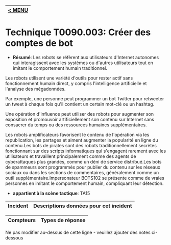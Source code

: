 |[< MENU](../../README.md)|
|---|
# Technique T0090.003: Créer des comptes de bot

* **Résumé**: Les robots se réfèrent aux utilisateurs d'Internet autonomes qui interagissent avec les systèmes ou d'autres utilisateurs tout en imitant le comportement humain traditionnel.

Les robots utilisent une variété d'outils pour rester actif sans fonctionnement humain direct, y compris l'intelligence artificielle et l'analyse des mégadonnées.

Par exemple, une personne peut programmer un bot Twitter pour retweeter un tweet à chaque fois qu'il contient un certain mot-clé ou un hashtag.

Une opération d'influence peut utiliser des robots pour augmenter son exposition et promouvoir artificiellement son contenu sur Internet sans consacrer du temps ou des ressources humaines supplémentaires.

Les robots amplificateurs favorisent le contenu de l'opération via les republication, les partages et aiment augmenter la popularité en ligne du contenu.Les bots de pirates sont des robots traditionnellement secrètes fonctionnant sur des scripts informatiques qui s'engagent rarement avec les utilisateurs et travaillent principalement comme des agents de cyberattaques plus grandes, comme un déni de service distribué.Les bots de spammeurs sont programmés pour publier du contenu sur les réseaux sociaux ou dans les sections de commentaires, généralement comme un outil supplémentaire.Impersonateur BOTS102 se présente comme de vraies personnes en imitant le comportement humain, compliquant leur détection.

* **appartient à la scène tactique**: TA15


|Incident |Descriptions données pour cet incident |
|-------- |-------------------- |



|Compteurs |Types de réponse |
|-------- |-------------- |


Ne pas modifier au-dessus de cette ligne - veuillez ajouter des notes ci-dessous